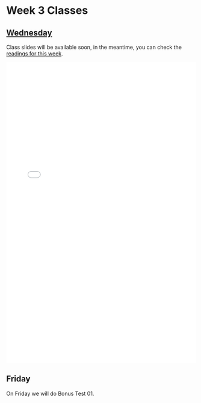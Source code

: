 # Week 3 Classes

## [Wednesday](https://github.com/ubco-cmps/cosc122_course/raw/main/files/Class3A.pdf)

Class slides will be available soon, in the meantime, you can check the [readings for this week](./readings.md).

<iframe src="../../Class3A.pdf" width="100%" height="800px" frameBorder="0"> </iframe>

## Friday

On Friday we will do Bonus Test 01.
